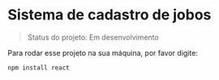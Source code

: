 # Sistema de cadastro de jobos

> Status do projeto: Em desenvolvimento

Para rodar esse projeto na sua máquina, por favor digite:

```
npm install react
```
